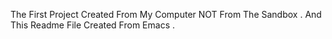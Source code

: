 The First Project Created From My Computer NOT From The Sandbox .
And This Readme File Created From Emacs .